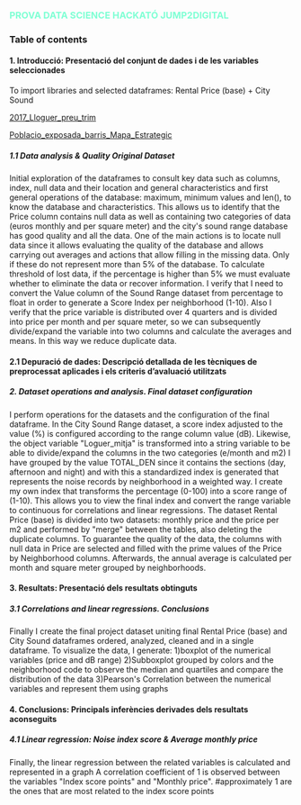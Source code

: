 ### <span style="color:Aquamarine">PROVA DATA SCIENCE HACKATÓ JUMP2DIGITAL</span>

### Table of contents

#### **1. Introducció: Presentació del conjunt de dades i de les variables seleccionades**
To import libraries and selected dataframes: Rental Price (base) + City Sound

[2017_Lloguer_preu_trim](https://opendata-ajuntament.barcelona.cat/data/es/dataset/est-mercat-immobiliari-lloguer-mitja-mensual/resource/0a71a12d-55fa-4a76-b816-4ee55f84d327?view_id=89b47b95-78ba-4996-a3de-f9eabb1492c3)

[Poblacio_exposada_barris_Mapa_Estrategic](https://opendata-ajuntament.barcelona.cat/data/es/dataset/poblacio-exposada-mapa-estrategic-soroll/resource/3846500e-72aa-4780-967f-f09aa184eaba#additional-info)


##### **1.1 Data analysis & Quality Original Dataset**
Initial exploration of the dataframes to consult key data such as columns, index, null data and their location and general characteristics and first general operations of the database: maximum, minimum values and len(), to know the database and characteristics. This allows us to identify that the Price column contains null data as well as containing two categories of data (euros monthly and per square meter) and the city's sound range database has good quality and all the data.
One of the main actions is to locate null data since it allows evaluating the quality of the database and allows carrying out averages and actions that allow filling in the missing data. Only if these do not represent more than 5% of the database.
To calculate threshold of lost data, if the percentage is higher than 5% we must evaluate whether to eliminate the data or recover information.
I verify that I need to convert the Value column of the Sound Range dataset from percentage to float in order to generate a Score Index per neighborhood (1-10).
Also I  verify that the price variable is distributed over 4 quarters and is divided into price per month and per square meter, so we can subsequently divide/expand the variable into two columns and calculate the averages and means. In this way we reduce duplicate data.

#### **2.1 Depuració de dades: Descripció detallada de les tècniques de preprocessat aplicades i els criteris d’avaluació utilitzats**
##### **2. Dataset operations and analysis. Final dataset configuration**
I perform operations for the datasets and the configuration of the final dataframe.
In the City Sound Range dataset, a score index adjusted to the value (%) is configured according to the range column value (dB). Likewise, the object variable "Loguer_mitja" is transformed into a string variable to be able to divide/expand the columns in the two categories (e/month and m2)
I have grouped by the value TOTAL_DEN since it contains the sections (day, afternoon and night) and with this a standardized index is generated that represents the noise records by neighborhood in a weighted way.
I create my own index that transforms the percentage (0-100) into a score range of (1-10). This allows you to view the final index and convert the range variable to continuous for correlations and linear regressions.
The dataset Rental Price (base) is divided into two datasets: monthly price and the price per m2 and performed by "merge" between the tables, also deleting the duplicate columns.
To guarantee the quality of the data, the columns with null data in Price are selected and filled with the prime values of the Price by Neighborhood columns.
Afterwards, the annual average is calculated per month and square meter grouped by neighborhoods.

#### **3. Resultats: Presentació dels resultats obtinguts**
##### **3.1 Correlations and linear regressions. Conclusions**
Finally I create the final project dataset uniting final Rental Price (base) and City Sound dataframes ordered, analyzed, cleaned and in a single dataframe.
To visualize the data, I generate:
1)boxplot of the numerical variables (price and dB range) 
2)Subboxplot grouped by colors and the neighborhood code to observe the median and quartiles and compare the distribution of the data 
3)Pearson's Correlation between the numerical variables and represent them using graphs

#### **4. Conclusions: Principals inferències derivades dels resultats aconseguits**
##### **4.1 Linear regression: Noise index score & Average monthly price**
Finally, the linear regression between the related variables is calculated and represented in a graph
A correlation coefficient of 1 is observed between the variables "Index score points" and "Monthly price".
#approximately 1 are the ones that are most related to the index score points
